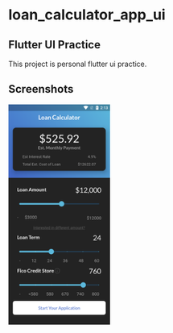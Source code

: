 # loan_calculator_app_ui

## Flutter UI Practice

This project is personal flutter ui practice.

## Screenshots

<img src="images/Screenshot_20210919-141341.png" width="40%"></img>

